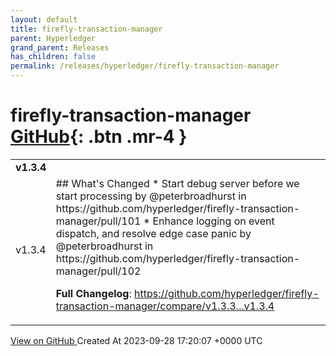 ```yaml
---
layout: default
title: firefly-transaction-manager
parent: Hyperledger
grand_parent: Releases
has_children: false
permalink: /releases/hyperledger/firefly-transaction-manager
---
```


# firefly-transaction-manager <span class="fs-3 right-align">[GitHub](https://github.com/hyperledger/firefly-transaction-manager){: .btn .mr-4 }</span>


<div>
    <table>
        <tr>
            <td colspan="2">
                <b>
                    v1.3.4
                </b>
            </td>
        </tr>
        <tr>
            <td>
                <span class="chip">
                    v1.3.4
                </span>
            </td>
            <td>
                ## What's Changed
* Start debug server before we start processing by @peterbroadhurst in https://github.com/hyperledger/firefly-transaction-manager/pull/101
* Enhance logging on event dispatch, and resolve edge case panic by @peterbroadhurst in https://github.com/hyperledger/firefly-transaction-manager/pull/102


**Full Changelog**: https://github.com/hyperledger/firefly-transaction-manager/compare/v1.3.3...v1.3.4
            </td>
        </tr>
    </table>
    <a href="https://github.com/hyperledger/firefly-transaction-manager/releases/tag/v1.3.4" class=".btn">
        View on GitHub
    </a>
    <span class="right-align">
        Created At 2023-09-28 17:20:07 +0000 UTC
    </span>
</div>

